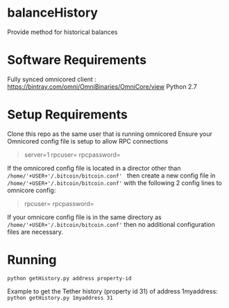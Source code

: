 # balanceHistory
Provide method for historical balances

# Software Requirements
Fully synced omnicored client : https://bintray.com/omni/OmniBinaries/OmniCore/view
Python 2.7

# Setup Requirements
Clone this repo as the same user that is running omnicored
Ensure your Omnicored config file is setup to allow RPC connections 
 > server=1
 > rpcuser=
 > rpcpassword=

If the omnicored config file is located in a director other than `/home/'+USER+'/.bitcoin/bitcoin.conf' `
then create a new config file in `/home/'+USER+'/.bitcoin/bitcoin.conf'` with the following 2 config lines to omnicore config:
 > rpcuser=
 > rpcpassword=

If your omnicore config file is in the same directory as `/home/'+USER+'/.bitcoin/bitcoin.conf'`
then no additional configuration files are necessary. 

# Running
`python getHistory.py address property-id`

Example to get the Tether history (property id 31) of address 1myaddress:
`python getHistory.py 1myaddress 31`



